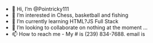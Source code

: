 - 👋 Hi, I’m @Pointricky111
- 👀 I’m interested in Chess, basketball and fishing    
- 🌱 I’m currently learning HTML?JS Full Stack
- 💞️ I’m looking to collaborate on nothing at the moment ...        
- 📫 How to reach me - My # is (239) 834-7688. email is  

<!---
Pointricky111/Pointricky111 is a ✨ special ✨ repository because its `README.md` (this file) appears on your GitHub profile.
You can click the Preview link to take a look at your changes.
--->
